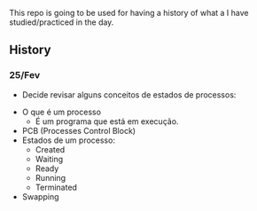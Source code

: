 This repo is going to be used for having a history of what a I have studied/practiced in the day.

## History

### 25/Fev

* Decide revisar alguns conceitos de estados de processos:
- O que é um processo 
    - É um programa que está em execução.
- PCB (Processes Control Block)
- Estados de um processo:
    - Created
    - Waiting
    - Ready
    - Running
    - Terminated
- Swapping
